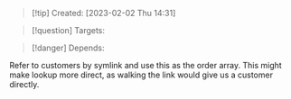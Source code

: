 
>[!tip] Created: [2023-02-02 Thu 14:31]

>[!question] Targets: 

>[!danger] Depends: 

Refer to customers by symlink and use this as the order array.
This might make lookup more direct, as walking the link would give us a customer directly.